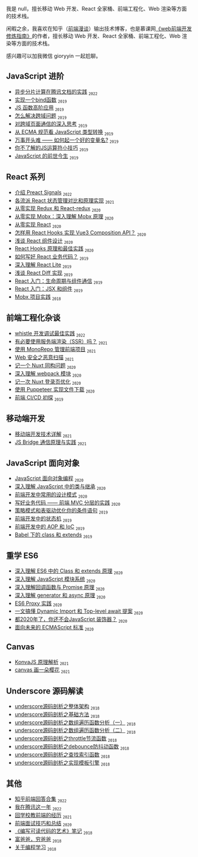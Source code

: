 我是 null，擅长移动 Web 开发、React 全家桶、前端工程化、Web 渲染等方面的技术栈。

闲暇之余，我喜欢在知乎（[前端漫谈](https://www.zhihu.com/column/c_158541431)）输出技术博客，也是慕课网[《web前端开发修炼指南》](https://www.imooc.com/read/72)的作者，擅长移动 Web 开发、React 全家桶、前端工程化、Web 渲染等方面的技术栈。

感兴趣可以加我微信 gioryyin 一起尬聊。

## JavaScript 进阶
 - [异步分片计算在腾讯文档的实践](https://github.com/yinguangyao/blog/issues/82) <sub>`2022`</sub>
 - [实现一个bind函数][19] <sub>`2019`</sub>
 - [JS 函数高阶应用][21] <sub>`2019`</sub>
 - [怎么解决跨域问题][25] <sub>`2019`</sub>
 - [对跨域页面通信的深入思考][24] <sub>`2019`</sub>
 - [从 ECMA 规范看 JavaScript 类型转换][22] <sub>`2019`</sub>
 - [万事开头难 —— 如何起一个好的变量名?](https://github.com/yinguangyao/blog/issues/66) <sub>`2019`</sub>
 - [你不了解的JS运算符小技巧](https://github.com/yinguangyao/blog/issues/67) <sub>`2019`</sub>
 - [JavaScript 的前世今生](https://github.com/yinguangyao/blog/issues/71) <sub>`2019`</sub>
 
 ## React 系列
 - [介绍 Preact Signals](https://github.com/yinguangyao/blog/issues/80) <sub>`2022`</sub>
 - [各流派 React 状态管理对比和原理实现](https://github.com/yinguangyao/blog/issues/56) <sub>`2021`</sub>
 - [从零实现 Redux 和 React-redux][15] <sub>`2020`</sub>
 - [从零实现 Mobx：深入理解 Mobx 原理](https://github.com/yinguangyao/blog/issues/54) <sub>`2020`</sub>
 - [从零实现 React](https://github.com/yinguangyao/blog/issues/73) <sub>`2020`</sub>
 - [怎样用 React Hooks 实现 Vue3 Composition API？][16] <sub>`2020`</sub>
 - [浅谈 React 组件设计](https://github.com/yinguangyao/blog/issues/40) <sub>`2020`</sub>
 - [React Hooks 原理和最佳实践](https://zhuanlan.zhihu.com/p/136171624) <sub>`2020`</sub>
 - [如何写好 React 业务代码？][17] <sub>`2019`</sub>
 - [深入理解 React Lite][11] <sub>`2019`</sub>
 - [浅谈 React Diff 实现][14] <sub>`2019`</sub>
 - [React 入门：生命周期与组件通信](https://github.com/yinguangyao/blog/issues/59) <sub>`2019`</sub>
 - [React 入门：JSX 和组件](https://github.com/yinguangyao/blog/issues/58) <sub>`2019`</sub>
 - [Mobx 项目实践][12] <sub>`2018`</sub>

## 前端工程化杂谈
 - [whistle 开发调试最佳实践](https://github.com/yinguangyao/blog/issues/77) <sub>`2022`</sub>
 - [有必要使用服务端渲染（SSR）吗？](https://github.com/yinguangyao/blog/issues/46) <sub>`2021`</sub>
 - [使用 MonoRepo 管理前端项目](https://zhuanlan.zhihu.com/p/333021512) <sub>`2021`</sub>
 - [Web 安全之恶意扫描](https://github.com/yinguangyao/blog/issues/55) <sub>`2021`</sub>
 - [记一个 Nuxt 同构问题](https://github.com/yinguangyao/blog/issues/42) <sub>`2020`</sub>
 - [深入理解 webpack 模块](https://github.com/yinguangyao/blog/issues/43) <sub>`2020`</sub>
 - [记一次 Nuxt 登录页优化](https://github.com/yinguangyao/blog/issues/44) <sub>`2020`</sub>
 - [使用 Puppeteer 实现文件下载](https://github.com/yinguangyao/blog/issues/69) <sub>`2020`</sub>
 - [前端 CI/CD 初探][26] <sub>`2019`</sub>
 
 ## 移动端开发
 - [移动端开发技术详解](https://github.com/yinguangyao/blog/issues/49) <sub>`2021`</sub>
 - [JS Bridge 通信原理与实践](https://github.com/yinguangyao/blog/issues/50) <sub>`2021`</sub>
 
## JavaScript 面向对象
 - [JavaScript 面向对象编程](https://github.com/yinguangyao/blog/issues/62) <sub>`2020`</sub>
 - [深入理解 JavaScript 中的类与继承][23] <sub>`2020`</sub>
 - [前端开发中常用的设计模式](https://github.com/yinguangyao/blog/issues/64) <sub>`2020`</sub>
 - [写好业务代码 —— 前端 MVC 分层的实践](https://github.com/yinguangyao/blog/issues/63) <sub>`2020`</sub>
 - [策略模式和表驱动优化你的条件语句][18] <sub>`2019`</sub>
 - [前端开发中的状态机](https://github.com/yinguangyao/blog/issues/57) <sub>`2019`</sub>
 - [前端开发中的 AOP 和 IoC](https://github.com/yinguangyao/blog/issues/39)  <sub>`2019`</sub>
 - [Babel 下的 class 和 extends](https://github.com/yinguangyao/blog/issues/72) <sub>`2019`</sub>
 
## 重学 ES6
 - [深入理解 ES6 中的 Class 和 extends 原理](https://github.com/yinguangyao/blog/issues/53) <sub>`2020`</sub>
 - [深入理解 JavaScript 模块系统](https://github.com/yinguangyao/blog/issues/61) <sub>`2020`</sub>
 - [深入理解回调函数与 Promise 原理](https://github.com/yinguangyao/blog/issues/51) <sub>`2020`</sub>
 - [深入理解 generator 和 async 原理](https://github.com/yinguangyao/blog/issues/52) <sub>`2020`</sub>
 - [ES6 Proxy 实践](https://github.com/yinguangyao/blog/issues/41) <sub>`2020`</sub>
 - [一文搞懂 Dynamic Import 和 Top-level await 提案](https://github.com/yinguangyao/blog/issues/38) <sub>`2020`</sub>
 - [都2020年了，你还不会JavaScript 装饰器？](https://github.com/yinguangyao/blog/issues/34) <sub>`2020`</sub>
 - [面向未来的 ECMAScript 标准](https://github.com/yinguangyao/blog/issues/60) <sub>`2020`</sub>

## Canvas
 - [KonvaJS 原理解析](https://github.com/yinguangyao/blog/issues/68) <sub>`2021`</sub>
 - [canvas 画一朵樱花](https://github.com/yinguangyao/blog/issues/48) <sub>`2021`</sub>


## Underscore 源码解读
 - [underscore源码剖析之整体架构][1] <sub>`2018`</sub>
 - [underscore源码剖析之基础方法][2] <sub>`2018`</sub>
 - [underscore源码剖析之数组遍历函数分析（一）][3] <sub>`2018`</sub>
 - [underscore源码剖析之数组遍历函数分析（二）][4] <sub>`2018`</sub>
 - [underscore源码剖析之throttle节流函数][5] <sub>`2018`</sub>
 - [underscore源码剖析之debounce防抖动函数][6] <sub>`2018`</sub>
 - [underscore源码剖析之查找索引函数][7] <sub>`2018`</sub>
 - [underscore源码剖析之实现模板引擎][8] <sub>`2018`</sub>


## 其他
 - [知乎前端回答合集](https://github.com/yinguangyao/blog/issues/81) <sub>`2022`</sub>
 - [我在腾讯这一年](https://github.com/yinguangyao/blog/issues/79) <sub>`2022`</sub>
 - [回学校教前端的经历](https://github.com/yinguangyao/blog/issues/70) <sub>`2021`</sub>
 - [前端面试技巧和总结](https://github.com/yinguangyao/blog/issues/75) <sub>`2020`</sub>
 - [《编写可读代码的艺术》笔记][20] <sub>`2018`</sub>
 - [富爸爸，穷爸爸][30] <sub>`2018`</sub>
 - [关于编程学习][31] <sub>`2018`</sub>
 

  [1]: https://github.com/yinguangyao/blog/issues/7
  [2]: https://github.com/yinguangyao/blog/issues/15
  [3]: https://github.com/yinguangyao/blog/issues/16
  [4]: https://github.com/yinguangyao/blog/issues/17
  [5]: https://github.com/yinguangyao/blog/issues/18
  [6]: https://github.com/yinguangyao/blog/issues/19
  [7]: https://github.com/yinguangyao/blog/issues/20
  [8]: https://github.com/yinguangyao/blog/issues/4
  [9]: https://github.com/yinguangyao/blog/issues/6
  [10]: https://github.com/yinguangyao/blog/issues/13
  [11]: https://github.com/yinguangyao/blog/issues/10
  [12]: https://github.com/yinguangyao/blog/issues/9
  [13]: https://github.com/yinguangyao/blog/issues/26
  [14]: https://github.com/yinguangyao/blog/issues/27
  [15]: https://github.com/yinguangyao/blog/issues/35
  [16]: https://github.com/yinguangyao/blog/issues/37
  [17]: https://github.com/yinguangyao/blog/issues/23
  [18]: https://github.com/yinguangyao/blog/issues/14
  [19]: https://github.com/yinguangyao/blog/issues/5
  [20]: https://github.com/yinguangyao/blog/issues/1
  [21]: https://github.com/yinguangyao/blog/issues/3
  [22]: https://github.com/yinguangyao/blog/issues/30
  [23]: https://github.com/yinguangyao/blog/issues/29
  [24]: https://github.com/yinguangyao/blog/issues/33
  [25]: https://github.com/yinguangyao/blog/issues/32
  [26]: http://share.gyyin.top/Shopee/CI.html
  [27]: https://github.com/yinguangyao/blog/issues/28
  [28]: https://github.com/yinguangyao/blog/issues/24
  [29]: https://github.com/yinguangyao/blog/issues/21
  [30]: https://github.com/yinguangyao/blog/issues/25
  [31]: https://github.com/yinguangyao/blog/issues/31
